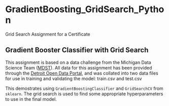 # GradientBoosting_GridSearch_Python
Grid Search Assignment for a Certificate

## Gradient Booster Classifier with Grid Search

This assignment is based on a data challenge from the Michigan Data Science Team ([MDST](http://midas.umich.edu/mdst/)). All data for this assignment has been provided through the [Detroit Open Data Portal](https://data.detroitmi.gov/), and was collated into two data files for use in training and validating the model: train.csv and test.csv

This demostrates using `GradientBoostingClassifier` and `GridSearchCV` from `sklearn`. The grid search is used to find some appropriate hyperparameters to use in the final model. 

